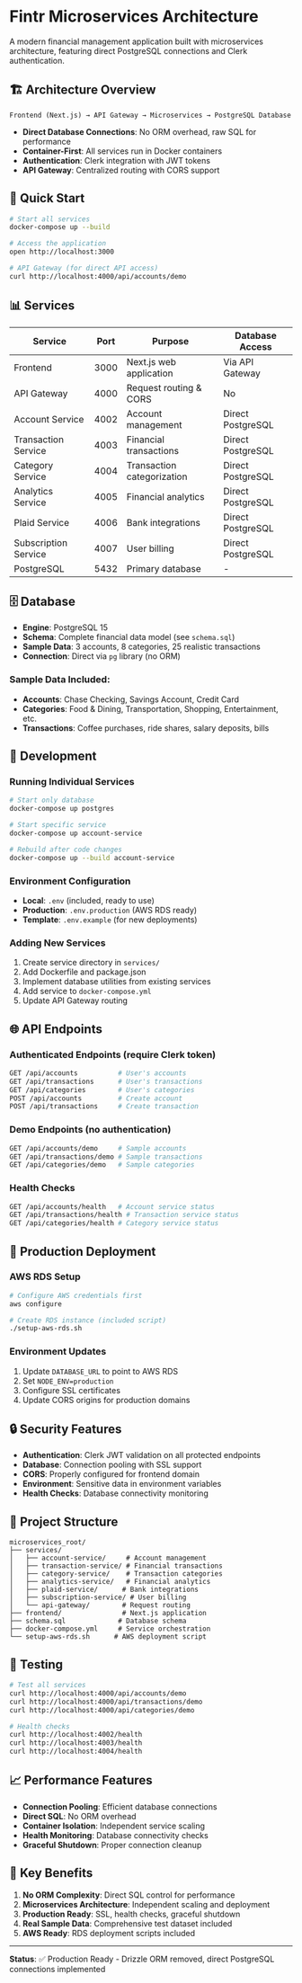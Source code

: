 # Fintr Microservices Architecture

A modern financial management application built with microservices architecture, featuring direct PostgreSQL connections and Clerk authentication.

## 🏗️ Architecture Overview

```
Frontend (Next.js) → API Gateway → Microservices → PostgreSQL Database
```

- **Direct Database Connections**: No ORM overhead, raw SQL for performance
- **Container-First**: All services run in Docker containers
- **Authentication**: Clerk integration with JWT tokens
- **API Gateway**: Centralized routing with CORS support

## 🚀 Quick Start

```bash
# Start all services
docker-compose up --build

# Access the application
open http://localhost:3000

# API Gateway (for direct API access)
curl http://localhost:4000/api/accounts/demo
```

## 📊 Services

| Service | Port | Purpose | Database Access |
|---------|------|---------|----------------|
| Frontend | 3000 | Next.js web application | Via API Gateway |
| API Gateway | 4000 | Request routing & CORS | No |
| Account Service | 4002 | Account management | Direct PostgreSQL |
| Transaction Service | 4003 | Financial transactions | Direct PostgreSQL |
| Category Service | 4004 | Transaction categorization | Direct PostgreSQL |
| Analytics Service | 4005 | Financial analytics | Direct PostgreSQL |
| Plaid Service | 4006 | Bank integrations | Direct PostgreSQL |
| Subscription Service | 4007 | User billing | Direct PostgreSQL |
| PostgreSQL | 5432 | Primary database | - |

## 🗄️ Database

- **Engine**: PostgreSQL 15
- **Schema**: Complete financial data model (see `schema.sql`)
- **Sample Data**: 3 accounts, 8 categories, 25 realistic transactions
- **Connection**: Direct via `pg` library (no ORM)

### Sample Data Included:
- **Accounts**: Chase Checking, Savings Account, Credit Card
- **Categories**: Food & Dining, Transportation, Shopping, Entertainment, etc.
- **Transactions**: Coffee purchases, ride shares, salary deposits, bills

## 🔧 Development

### Running Individual Services
```bash
# Start only database
docker-compose up postgres

# Start specific service
docker-compose up account-service

# Rebuild after code changes
docker-compose up --build account-service
```

### Environment Configuration
- **Local**: `.env` (included, ready to use)
- **Production**: `.env.production` (AWS RDS ready)
- **Template**: `.env.example` (for new deployments)

### Adding New Services
1. Create service directory in `services/`
2. Add Dockerfile and package.json
3. Implement database utilities from existing services
4. Add service to `docker-compose.yml`
5. Update API Gateway routing

## 🌐 API Endpoints

### Authenticated Endpoints (require Clerk token)
```bash
GET /api/accounts          # User's accounts
GET /api/transactions      # User's transactions
GET /api/categories        # User's categories
POST /api/accounts         # Create account
POST /api/transactions     # Create transaction
```

### Demo Endpoints (no authentication)
```bash
GET /api/accounts/demo     # Sample accounts
GET /api/transactions/demo # Sample transactions  
GET /api/categories/demo   # Sample categories
```

### Health Checks
```bash
GET /api/accounts/health   # Account service status
GET /api/transactions/health # Transaction service status
GET /api/categories/health # Category service status
```

## 🚀 Production Deployment

### AWS RDS Setup
```bash
# Configure AWS credentials first
aws configure

# Create RDS instance (included script)
./setup-aws-rds.sh
```

### Environment Updates
1. Update `DATABASE_URL` to point to AWS RDS
2. Set `NODE_ENV=production`
3. Configure SSL certificates
4. Update CORS origins for production domains

## 🔒 Security Features

- **Authentication**: Clerk JWT validation on all protected endpoints
- **Database**: Connection pooling with SSL support
- **CORS**: Properly configured for frontend domain
- **Environment**: Sensitive data in environment variables
- **Health Checks**: Database connectivity monitoring

## 📁 Project Structure

```
microservices_root/
├── services/
│   ├── account-service/     # Account management
│   ├── transaction-service/ # Financial transactions
│   ├── category-service/    # Transaction categories
│   ├── analytics-service/   # Financial analytics
│   ├── plaid-service/      # Bank integrations
│   ├── subscription-service/ # User billing
│   └── api-gateway/        # Request routing
├── frontend/               # Next.js application
├── schema.sql             # Database schema
├── docker-compose.yml     # Service orchestration
└── setup-aws-rds.sh      # AWS deployment script
```

## 🧪 Testing

```bash
# Test all services
curl http://localhost:4000/api/accounts/demo
curl http://localhost:4000/api/transactions/demo
curl http://localhost:4000/api/categories/demo

# Health checks
curl http://localhost:4002/health
curl http://localhost:4003/health
curl http://localhost:4004/health
```

## 📈 Performance Features

- **Connection Pooling**: Efficient database connections
- **Direct SQL**: No ORM overhead
- **Container Isolation**: Independent service scaling
- **Health Monitoring**: Database connectivity checks
- **Graceful Shutdown**: Proper connection cleanup

## 🎯 Key Benefits

1. **No ORM Complexity**: Direct SQL control for performance
2. **Microservices Architecture**: Independent scaling and deployment
3. **Production Ready**: SSL, health checks, graceful shutdown
4. **Real Sample Data**: Comprehensive test dataset included
5. **AWS Ready**: RDS deployment scripts included

---

**Status**: ✅ Production Ready - Drizzle ORM removed, direct PostgreSQL connections implemented
